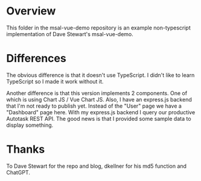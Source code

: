 # Overview

This folder in the msal-vue-demo repository is an example non-typescript implementation of Dave Stewart's msal-vue-demo.

# Differences

The obvious difference is that it doesn't use TypeScript. I didn't like to learn TypeScript so I made it work without it.

Another difference is that this version implements 2 components. One of which is using Chart JS / Vue Chart JS.
Also, I have an express.js backend that I'm not ready to publish yet. Instead of the "User" page we have a "Dashboard" page here.
With my express.js backend I query our productive Autotask REST API. 
The good news is that I provided some sample data to display something.

# Thanks

To Dave Stewart for the repo and blog, dkellner for his md5 function and ChatGPT.
